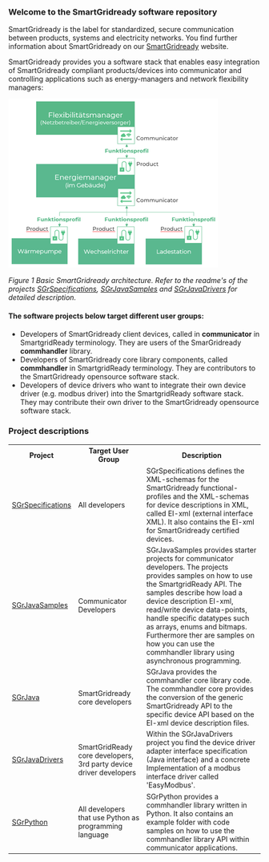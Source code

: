 ### Welcome to the SmartGridready software repository

SmartGridready is the label for standardized, secure communication between products, systems and electricity networks.
You find further information about SmartGridready on our [SmartGridready](https://smartgridready.ch/) website.

SmartGridready provides you a software stack that enables easy integration of SmartGridready compliant products/devices
into communicator and controlling applications such as energy-managers and network flexibility managers:

![SmartGridready architecture](./doc/architecture.png)

*Figure 1 Basic SmartGridready architecture. Refer to the readme's of the projects 
<a href="https://github.com/SmartGridready/SGrSpecifications/">SGrSpecifications</a>,
<a href="https://github.com/SmartGridready/SGrJavaSamples">SGrJavaSamples</a> and
<a href="https://github.com/SmartGridready/SGrJavaDrivers">SGrJavaDrivers</a> for detailed description.*

#### The software projects below target different user groups:
- Developers of SmartGridready client devices, called in **communicator** in SmartgridReady terminology. They are users of the SmarGridready **commhandler** library.
- Developers of SmartGridready core library components, called **commhandler** in SmartgridReady terminology. They are contributors to the SmartGridready opensource software stack. 
- Developers of device drivers who want to integrate their own device driver (e.g. modbus driver) into the SmartgridReady software stack. They may contribute their own driver to the SmartGridready opensource software stack.

### Project descriptions
<table>
    <tr><th>Project</th><th>Target User Group</th><th>Description</th></tr>
    <tr>
        <td><a href="https://github.com/SmartGridready/SGrSpecifications/">SGrSpecifications</a></td>
        <td>All developers</td>
        <td>SGrSpecifications defines the XML-schemas for the SmartGridready functional-profiles and the XML-schemas for 
        device descriptions in XML, called EI-xml (external interface XML). 
        It also contains the EI-xml for SmartGridready certified devices.</td>
    </tr>
    <tr>
        <td><a href="https://github.com/SmartGridready/SGrJavaSamples">SGrJavaSamples</a></td>
        <td>Communicator Developers</td>
        <td>SGrJavaSamples provides starter projects for communicator developers. The projects provides
        samples on how to use the SmartgridReady API. The samples describe how load a device description EI-xml, 
        read/write device data-points, handle specific datatypes such as arrays, enums and bitmaps. Furthermore
        ther are samples on how you can use the commhandler library using asynchronous programming. 
        </td>
    </tr>
    <tr>
        <td><a href="https://github.com/SmartGridready/SGrJava">SGrJava</a></td>
        <td>SmartGridready core developers</td>
        <td>SGrJava provides the commhandler core library code. The commhandler core provides the
        conversion of the generic SmartGridready API to the specific device API based on the EI-xml
        device description files.</td>
    </tr>
    <tr>
        <td><a href="https://github.com/SmartGridready/SGrJavaDrivers">SGrJavaDrivers</a></td>
        <td>SmartGridReady core developers, 3rd party device driver developers</td>
        <td>Within the SGrJavaDrivers project you find the device driver adapter interface specification
        (Java interface) and a concrete Implementation of a modbus interface driver called 'EasyModbus'.
        </td>
    </tr>
    <tr>
        <td><a href="https://github.com/SmartGridready/SGrPython">SGrPython</a></td>
        <td>All developers that use Python as programming language</td>
        <td>SGrPython provides a commhandler library written in Python. It also contains an example folder
        with code samples on how to use the commhandler library API within communicator applications.</td>
    </tr>
</table>
